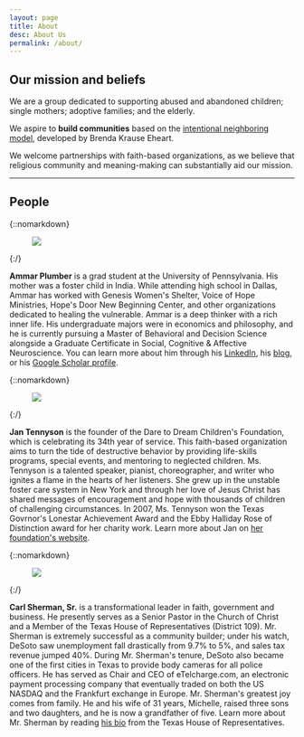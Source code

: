```yaml
---
layout: page
title: About
desc: About Us
permalink: /about/
---
```


<div class="pretty-links">

## Our mission and beliefs

We are a group dedicated to supporting abused and abandoned children; single mothers; 
adoptive families; and the elderly. 

We aspire to **build communities** based on the [intentional neighboring model](https://neighbors-the-power-of-the-people-next-door.com/), developed by Brenda Krause Eheart. 

We welcome partnerships with faith-based organizations, as we believe that religious 
community and meaning-making can substantially aid our mission.

--- 

## People

{::nomarkdown} 
<figure class="site-profile">
    <img src="{{ site.baseurl }}/assets/img/Ammar.jpg">
</figure>
{:/}


**Ammar Plumber** is a grad student at the University of Pennsylvania. His mother was a foster child in India. While attending high school in Dallas, Ammar has worked with Genesis Women's Shelter, Voice of Hope Ministries, Hope's Door New Beginning Center, and other organizations dedicated to healing the vulnerable. Ammar is a deep thinker with a rich inner life. His undergraduate majors were in economics and philosophy, and he is currently pursuing a Master of Behavioral and Decision Science alongside a Graduate Certificate in Social, Cognitive & Affective Neuroscience. You can learn more about him through his [LinkedIn](https://www.linkedin.com/in/ammarplumber/), his [blog](https://ammarplumber.com/), or his [Google Scholar profile](https://scholar.google.com/citations?user=m3QRBSgAAAAJ&hl=en).


{::nomarkdown} 
<figure class="site-profile">
    <img src="{{ site.baseurl }}/assets/img/Jan.jpg">
</figure>
{:/}


**Jan Tennyson** is the founder of the Dare to Dream Children's Foundation, which is celebrating its 34th year of service. This faith-based organization aims to turn the tide of destructive behavior by providing life-skills programs, special events, and mentoring to neglected children. Ms. Tennyson is a talented speaker, pianist, choreographer, and writer who ignites a flame in the hearts of her listeners. She grew up in the unstable foster care system in New York and through her love of Jesus Christ has shared messages of encouragement and hope with thousands of children of challenging circumstances. In 2007, Ms. Tennyson won the Texas Govrnor's Lonestar Achievement Award and the Ebby Halliday Rose of Distinction award for her charity work. Learn more about Jan on [her foundation's website](https://www.daretodream-dallas.org/speaker.php).

{::nomarkdown} 
<figure class="site-profile">
    <img src="{{ site.baseurl }}/assets/img/Carl.jpg">
</figure>
{:/}


**Carl Sherman, Sr.** is a transformational leader in faith, government and business. He presently serves as a Senior Pastor in the Church of Christ and a Member of the Texas House of Representatives (District 109). Mr. Sherman is extremely successful as a community builder; under his watch, DeSoto saw unemployment fall drastically from 9.7% to 5%, and sales tax revenue jumped 40%. During Mr. Sherman's tenure, DeSoto also became one of the first cities in Texas to provide body cameras for all police officers. He has served as Chair and CEO of eTelcharge.com, an electronic payment processing company that eventually traded on both the US NASDAQ and the Frankfurt exchange in Europe. Mr. Sherman's greatest joy comes from family. He and his wife of 31 years, Michelle, raised three sons and two daughters, and he is now a grandfather of five. Learn more about Mr. Sherman by reading [his bio](https://house.texas.gov/members/member-page/?district=109) from the Texas House of Representatives.



</div>

